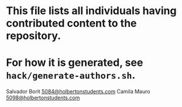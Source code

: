 # This file lists all individuals having contributed content to the repository.
# For how it is generated, see `hack/generate-authors.sh`.

Salvador Borit <5084@holbertonstudents.com>
Camila Mauro <5098@holbertonstudents.com>